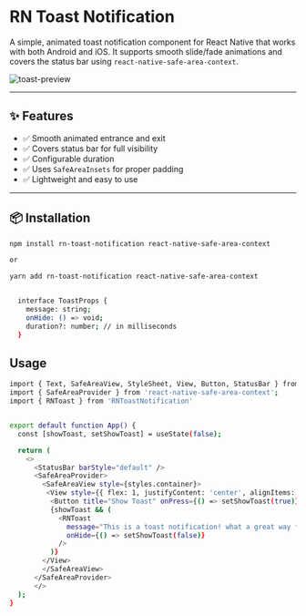 # RN Toast Notification

A simple, animated toast notification component for React Native that works with both Android and iOS. It supports smooth slide/fade animations and covers the status bar using `react-native-safe-area-context`.

![toast-preview](https://res.cloudinary.com/djndb6xca/image/upload/v1748424940/ScreenRecording2025-05-27at11.40.34PM-ezgif.com-video-to-gif-converter_tecjic.gif) <!-- (Optional GIF Preview) -->

---

## ✨ Features

- ✅ Smooth animated entrance and exit
- ✅ Covers status bar for full visibility
- ✅ Configurable duration
- ✅ Uses `SafeAreaInsets` for proper padding
- ✅ Lightweight and easy to use

---

## 📦 Installation

```bash
npm install rn-toast-notification react-native-safe-area-context

or

yarn add rn-toast-notification react-native-safe-area-context

```

```bash

  interface ToastProps {
    message: string;
    onHide: () => void;
    duration?: number; // in milliseconds
  }

```

## Usage

```bash
import { Text, SafeAreaView, StyleSheet, View, Button, StatusBar } from 'react-native';
import { SafeAreaProvider } from 'react-native-safe-area-context';
import { RNToast } from 'RNToastNotification'


export default function App() {
  const [showToast, setShowToast] = useState(false);

  return (
    <>
      <StatusBar barStyle="default" />
      <SafeAreaProvider>
        <SafeAreaView style={styles.container}>
         <View style={{ flex: 1, justifyContent: 'center', alignItems: 'center' }}>
          <Button title="Show Toast" onPress={() => setShowToast(true)} />
          {showToast && (
            <RNToast
              message="This is a toast notification! what a great way for showing notification, you try it!"
              onHide={() => setShowToast(false)}
            />
          )}
        </View>
        </SafeAreaView>
      </SafeAreaProvider>
      </>
  );
}

```